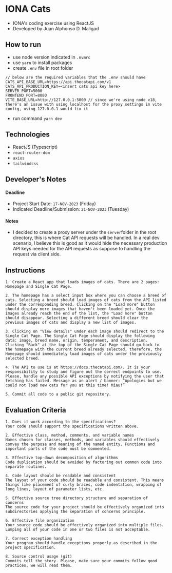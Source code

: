 # IONA Cats

- IONA's coding exercise using ReactJS
- Developed by Juan Alphonso D. Maligad

## How to run

- use node version indicated in `.nvmrc`
- use `yarn` to install packages
- create `.env` file in root folder

```
// below are the required variables that the .env should have
CATS_API_BASE_URL=https://api.thecatapi.com/v1
CATS_API_PRODUCTION_KEY=<insert cats api key here>
SERVER_PORT=5000
FRONTEND_PORT=8080
VITE_BASE_URL=http://127.0.0.1:5000 // since we're using node v18, there's an issue with using localhost for the proxy settings in vite config, using 127.0.0.1 would fix it
```

- run command `yarn dev`

## Technologies

- ReactJS (Typescript)
- `react-router-dom`
- `axios`
- `tailwindcss`

## Developer's Notes

#### Deadline

- Project Start Date: `17-NOV-2023` (Friday)
- Indicated Deadline/Submission: `21-NOV-2023` (Tuesday)

#### Notes

- I decided to create a proxy server under the `server`folder in the root directory, this is where Cat API requests will be handled. In a real dev scenario, I believe this is good as it would hide the necessary production API keys needed for the API requests as suppose to handling the request via client side.

## Instructions

```
1. Create a React app that loads images of cats. There are 2 pages: Homepage and Single Cat Page.

2. The homepage has a select input box where you can choose a breed of cats. Selecting a breed should load images of cats from the API listed under the corresponding breed. Clicking on the "Load more" button should display more images that haven't been loaded yet. Once the images already reach the end of the list, the "Load more" button should disappear. Selecting a different breed should clear the previous images of cats and display a new list of images.

3. Clicking on "View details" under each image should redirect to the Single Cat Page. The Single Cat Page should display the following data: image, breed name, origin, temperament, and description. Clicking "Back" at the top of the Single Cat Page should go back to the homepage with the current breed already selected, therefore, the Homepage should immediately load images of cats under the previously selected breed.

4. The API to use is at https://docs.thecatapi.com/. It is your responsibility to study and figure out the correct endpoints to use. Please, handle any possible API exceptions by notifying the user that fetching has failed. Message as an alert / banner: “Apologies but we could not load new cats for you at this time! Miau!”

5. Commit all code to a public git repository.
```

## Evaluation Criteria

```
1. Does it work according to the specifications?
Your code should support the specifications written above.

2. Effective class, method, comments, and variable names
Names chosen for classes, methods, and variables should effectively convey the purpose and meaning of the named entity. Functions and important parts of the code must be commented.

3. Effective top-down decomposition of algorithms
Code duplication should be avoided by factoring out common code into separate routines.

4. Code layout should be readable and consistent
The layout of your code should be readable and consistent. This means things like placement of curly braces, code indentation, wrapping of long lines, layout of parameter lists, etc.

5. Effective source tree directory structure and separation of concerns
The source code for your project should be effectively organized into subdirectories applying the separation of concerns principle.

6. Effective file organization
Your source code should be effectively organized into multiple files. Lumping all of your code in one or two files is not acceptable.

7. Correct exception handling
Your program should handle exceptions properly as described in the project specification.

8. Source control usage (git)
Commits tell the story. Please, make sure your commits follow good practices, we will read them.
```
